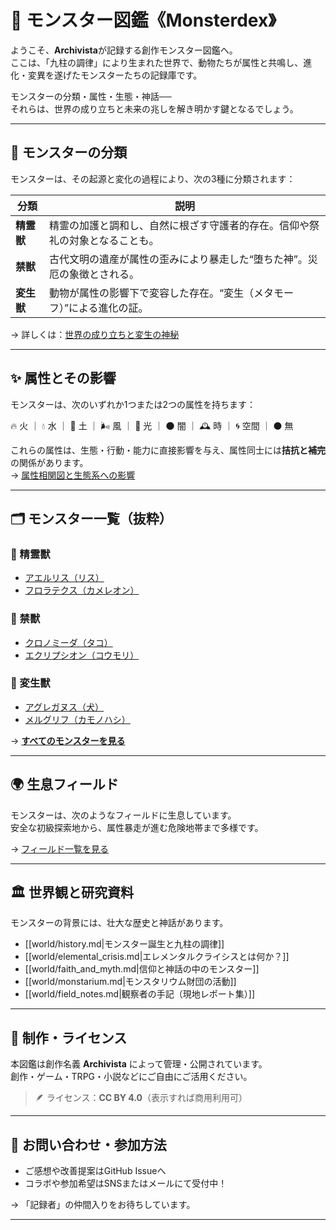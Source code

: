# 🐾 モンスター図鑑《Monsterdex》

ようこそ、**Archivista**が記録する創作モンスター図鑑へ。  
ここは、「九柱の調律」により生まれた世界で、動物たちが属性と共鳴し、進化・変異を遂げたモンスターたちの記録庫です。

モンスターの分類・属性・生態・神話──  
それらは、世界の成り立ちと未来の兆しを解き明かす鍵となるでしょう。

---

## 🧬 モンスターの分類

モンスターは、その起源と変化の過程により、次の3種に分類されます：

| 分類       | 説明                                                                 |
|------------|----------------------------------------------------------------------|
| **精霊獣** | 精霊の加護と調和し、自然に根ざす守護者的存在。信仰や祭礼の対象となることも。 |
| **禁獣**   | 古代文明の遺産が属性の歪みにより暴走した“堕ちた神”。災厄の象徴とされる。     |
| **変生獣** | 動物が属性の影響下で変容した存在。“変生（メタモーフ）”による進化の証。       |

→ 詳しくは：[世界の成り立ちと変生の神秘](world/history.md)

---

## ✨ 属性とその影響

モンスターは、次のいずれか1つまたは2つの属性を持ちます：

🔥 火 ｜ 💧 水 ｜ 🌱 土 ｜ 🌬 風 ｜ 🌟 光 ｜ 🌑 闇 ｜ 🕰 時 ｜ 🌀 空間 ｜ ⚫ 無

これらの属性は、生態・行動・能力に直接影響を与え、属性同士には**拮抗と補完**の関係があります。  
→ [属性相関図と生態系への影響](world/attributes.md)

---
## 🗂️ モンスター一覧（抜粋）
### 🔹 精霊獸
- [アエルリス（リス）](monster/aerlis.md)
- [フロラテクス（カメレオン）](monster/floratex.md)

### 🔹 禁獸
- [クロノミーダ（タコ）](monster/chronomida.md)
- [エクリプシオン（コウモリ）](monster/eclipsion.md)

### 🔹 変生獸
- [アグレガヌス（犬）](monster/agreganus.md)
- [メルグリフ（カモノハシ）](monster/melgriff.md)


→ **[すべてのモンスターを見る](monsters/)**

---

## 🌍 生息フィールド  

モンスターは、次のようなフィールドに生息しています。  
安全な初級探索地から、属性暴走が進む危険地帯まで多様です。

→ [フィールド一覧を見る](place/index.md)

---

## 🏛️ 世界観と研究資料

モンスターの背景には、壮大な歴史と神話があります。

- [[world/history.md|モンスター誕生と九柱の調律]]
- [[world/elemental_crisis.md|エレメンタルクライシスとは何か？]]
- [[world/faith_and_myth.md|信仰と神話の中のモンスター]]
- [[world/monstarium.md|モンスタリウム財団の活動]]
- [[world/field_notes.md|観察者の手記（現地レポート集）]]

---

## 📩 制作・ライセンス

本図鑑は創作名義 **Archivista** によって管理・公開されています。  
創作・ゲーム・TRPG・小説などにご自由にご活用ください。  
> 🪶 ライセンス：**CC BY 4.0**（表示すれば商用利用可）

---

## 💬 お問い合わせ・参加方法

- ご感想や改善提案はGitHub Issueへ  
- コラボや参加希望はSNSまたはメールにて受付中！

→ 「記録者」の仲間入りをお待ちしています。

---
